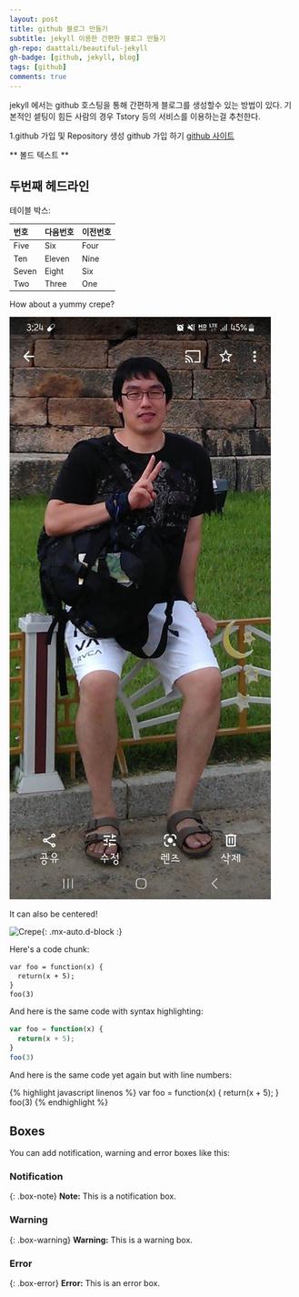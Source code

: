 ```yaml
---
layout: post
title: github 블로그 만들기
subtitle: jekyll 이용한 간편한 블로그 만들기
gh-repo: daattali/beautiful-jekyll
gh-badge: [github, jekyll, blog]
tags: [github]
comments: true
---
```


jekyll 에서는 github 호스팅을 통해 간편하게 블로그를 생성할수 있는 방법이 있다.
기본적인 셑팅이 힘든 사람의 경우 Tstory 등의 서비스를 이용하는걸 추천한다. 

1.github 가입 및 Repository 생성 
 github 가입 하기 [github 사이트]( https://github.com/)

** 볼드 텍스트 **

## 두번째 헤드라인

테이블 박스:

| 번호 | 다음번호 | 이전번호 |
| :------ |:--- | :--- |
| Five | Six | Four |
| Ten | Eleven | Nine |
| Seven | Eight | Six |
| Two | Three | One |


How about a yummy crepe?

![Crepe](/assets/img/path.jpg)

It can also be centered!

![Crepe](https://s3-media3.fl.yelpcdn.com/bphoto/cQ1Yoa75m2yUFFbY2xwuqw/348s.jpg){: .mx-auto.d-block :}

Here's a code chunk:

~~~
var foo = function(x) {
  return(x + 5);
}
foo(3)
~~~

And here is the same code with syntax highlighting:

```javascript
var foo = function(x) {
  return(x + 5);
}
foo(3)
```

And here is the same code yet again but with line numbers:

{% highlight javascript linenos %}
var foo = function(x) {
  return(x + 5);
}
foo(3)
{% endhighlight %}

## Boxes
You can add notification, warning and error boxes like this:

### Notification

{: .box-note}
**Note:** This is a notification box.

### Warning

{: .box-warning}
**Warning:** This is a warning box.

### Error

{: .box-error}
**Error:** This is an error box.